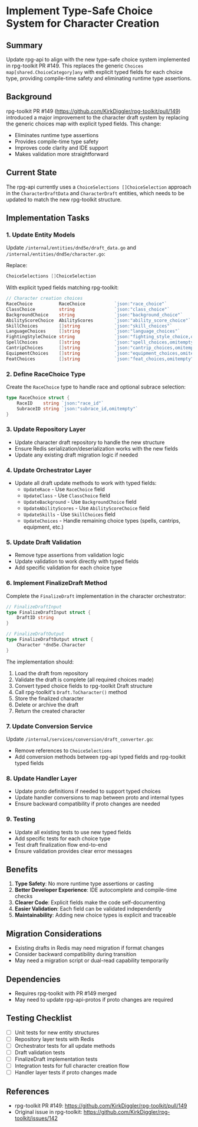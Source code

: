 # Implement Type-Safe Choice System for Character Creation

## Summary
Update rpg-api to align with the new type-safe choice system implemented in rpg-toolkit PR #149. This replaces the generic `Choices map[shared.ChoiceCategory]any` with explicit typed fields for each choice type, providing compile-time safety and eliminating runtime type assertions.

## Background
rpg-toolkit PR #149 (https://github.com/KirkDiggler/rpg-toolkit/pull/149) introduced a major improvement to the character draft system by replacing the generic choices map with explicit typed fields. This change:
- Eliminates runtime type assertions
- Provides compile-time type safety
- Improves code clarity and IDE support
- Makes validation more straightforward

## Current State
The rpg-api currently uses a `ChoiceSelections []ChoiceSelection` approach in the `CharacterDraftData` and `CharacterDraft` entities, which needs to be updated to match the new rpg-toolkit structure.

## Implementation Tasks

### 1. Update Entity Models
Update `/internal/entities/dnd5e/draft_data.go` and `/internal/entities/dnd5e/character.go`:

Replace:
```go
ChoiceSelections []ChoiceSelection
```

With explicit typed fields matching rpg-toolkit:
```go
// Character creation choices
RaceChoice          RaceChoice           `json:"race_choice"`
ClassChoice         string               `json:"class_choice"`
BackgroundChoice    string               `json:"background_choice"`
AbilityScoreChoice  AbilityScores        `json:"ability_score_choice"`
SkillChoices        []string             `json:"skill_choices"`
LanguageChoices     []string             `json:"language_choices"`
FightingStyleChoice string               `json:"fighting_style_choice,omitempty"`
SpellChoices        []string             `json:"spell_choices,omitempty"`
CantripChoices      []string             `json:"cantrip_choices,omitempty"`
EquipmentChoices    []string             `json:"equipment_choices,omitempty"`
FeatChoices         []string             `json:"feat_choices,omitempty"`
```

### 2. Define RaceChoice Type
Create the `RaceChoice` type to handle race and optional subrace selection:
```go
type RaceChoice struct {
    RaceID    string `json:"race_id"`
    SubraceID string `json:"subrace_id,omitempty"`
}
```

### 3. Update Repository Layer
- Update character draft repository to handle the new structure
- Ensure Redis serialization/deserialization works with the new fields
- Update any existing draft migration logic if needed

### 4. Update Orchestrator Layer
- Update all draft update methods to work with typed fields:
  - `UpdateRace` - Use `RaceChoice` field
  - `UpdateClass` - Use `ClassChoice` field
  - `UpdateBackground` - Use `BackgroundChoice` field
  - `UpdateAbilityScores` - Use `AbilityScoreChoice` field
  - `UpdateSkills` - Use `SkillChoices` field
  - `UpdateChoices` - Handle remaining choice types (spells, cantrips, equipment, etc.)

### 5. Update Draft Validation
- Remove type assertions from validation logic
- Update validation to work directly with typed fields
- Add specific validation for each choice type

### 6. Implement FinalizeDraft Method
Complete the `FinalizeDraft` implementation in the character orchestrator:

```go
// FinalizeDraftInput
type FinalizeDraftInput struct {
    DraftID string
}

// FinalizeDraftOutput
type FinalizeDraftOutput struct {
    Character *dnd5e.Character
}
```

The implementation should:
1. Load the draft from repository
2. Validate the draft is complete (all required choices made)
3. Convert typed choice fields to rpg-toolkit Draft structure
4. Call rpg-toolkit's `Draft.ToCharacter()` method
5. Store the finalized character
6. Delete or archive the draft
7. Return the created character

### 7. Update Conversion Service
Update `/internal/services/conversion/draft_converter.go`:
- Remove references to `ChoiceSelections`
- Add conversion methods between rpg-api typed fields and rpg-toolkit typed fields

### 8. Update Handler Layer
- Update proto definitions if needed to support typed choices
- Update handler conversions to map between proto and internal types
- Ensure backward compatibility if proto changes are needed

### 9. Testing
- Update all existing tests to use new typed fields
- Add specific tests for each choice type
- Test draft finalization flow end-to-end
- Ensure validation provides clear error messages

## Benefits
1. **Type Safety**: No more runtime type assertions or casting
2. **Better Developer Experience**: IDE autocomplete and compile-time checks
3. **Clearer Code**: Explicit fields make the code self-documenting
4. **Easier Validation**: Each field can be validated independently
5. **Maintainability**: Adding new choice types is explicit and traceable

## Migration Considerations
- Existing drafts in Redis may need migration if format changes
- Consider backward compatibility during transition
- May need a migration script or dual-read capability temporarily

## Dependencies
- Requires rpg-toolkit with PR #149 merged
- May need to update rpg-api-protos if proto changes are required

## Testing Checklist
- [ ] Unit tests for new entity structures
- [ ] Repository layer tests with Redis
- [ ] Orchestrator tests for all update methods
- [ ] Draft validation tests
- [ ] FinalizeDraft implementation tests
- [ ] Integration tests for full character creation flow
- [ ] Handler layer tests if proto changes made

## References
- rpg-toolkit PR #149: https://github.com/KirkDiggler/rpg-toolkit/pull/149
- Original issue in rpg-toolkit: https://github.com/KirkDiggler/rpg-toolkit/issues/142